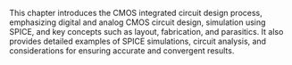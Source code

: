 This chapter introduces the CMOS integrated circuit design process, emphasizing digital and analog CMOS circuit design, simulation using SPICE, and key concepts such as layout, fabrication, and parasitics. It also provides detailed examples of SPICE simulations, circuit analysis, and considerations for ensuring accurate and convergent results.
